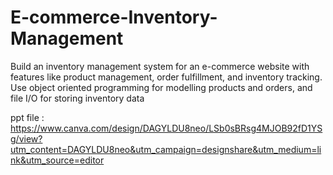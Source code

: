 # E-commerce-Inventory-Management
Build an inventory management system for an e-commerce website with features like product management, order fulfillment, and inventory tracking. Use object oriented programming for modelling products and orders, and file I/O for storing inventory data



ppt file : https://www.canva.com/design/DAGYLDU8neo/LSb0sBRsg4MJOB92fD1YSg/view?utm_content=DAGYLDU8neo&utm_campaign=designshare&utm_medium=link&utm_source=editor 


